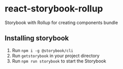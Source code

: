 # react-storybook-rollup
Storybook with Rollup for creating components bundle

## Installing storybook
1. Run `npm i -g @storybook/cli`
2. Run `getstorybook` in your project directory
3. Run `npm run storybook` to start the Storybook
